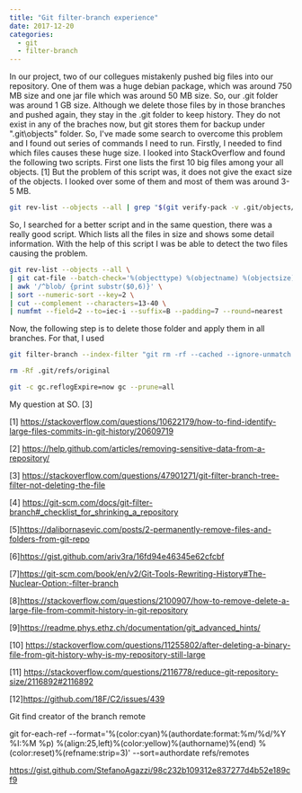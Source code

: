 ```yaml
---
title: "Git filter-branch experience"
date: 2017-12-20
categories: 
  - git
  - filter-branch
---
```


In our project, two of our collegues mistakenly pushed big files into our repository. One of them was a huge debian package, which was
around 750 MB size and one jar file which was around 50 MB size. So, our .git folder was around 1 GB size. Although we delete those files
by in those branches and pushed again, they stay in the .git folder to keep history. They do not exist in any of the braches now, but git
stores them for backup under ".git\objects" folder. So, I've made some search to overcome this problem and I found out series of commands 
I need to run. Firstly, I needed to find which files causes these huge size. I looked into StackOverflow and found the following two 
scripts. First one lists the first 10 big files among your all objects. [1] But the problem of this script was, it does not give the exact size of the objects. I looked over some of them and most of them was around 3-5 MB. 

```bash 
git rev-list --objects --all | grep "$(git verify-pack -v .git/objects/pack/*.idx | sort -k 3 -n | tail -10 | awk '{print$1}')"
```

So, I searched for a better script and in the same question, there was a really good script. Which lists all the files in size and shows
some detail information. With the help of this script I was be able to detect the two files causing the problem. 

```bash
git rev-list --objects --all \
| git cat-file --batch-check='%(objecttype) %(objectname) %(objectsize) %(rest)' \
| awk '/^blob/ {print substr($0,6)}' \
| sort --numeric-sort --key=2 \
| cut --complement --characters=13-40 \
| numfmt --field=2 --to=iec-i --suffix=B --padding=7 --round=nearest
```

Now, the following step is to delete those folder and apply them in all branches. For that, I used 


```bash
git filter-branch --index-filter "git rm -rf --cached --ignore-unmatch name_of_file" --prune-empty -- --all

rm -Rf .git/refs/original

git -c gc.reflogExpire=now gc --prune=all
```

My question at SO. [3]

[1] https://stackoverflow.com/questions/10622179/how-to-find-identify-large-files-commits-in-git-history/20609719

[2] https://help.github.com/articles/removing-sensitive-data-from-a-repository/

[3] https://stackoverflow.com/questions/47901271/git-filter-branch-tree-filter-not-deleting-the-file

[4] https://git-scm.com/docs/git-filter-branch#_checklist_for_shrinking_a_repository

[5]https://dalibornasevic.com/posts/2-permanently-remove-files-and-folders-from-git-repo

[6]https://gist.github.com/ariv3ra/16fd94e46345e62cfcbf

[7]https://git-scm.com/book/en/v2/Git-Tools-Rewriting-History#The-Nuclear-Option:-filter-branch

[8]https://stackoverflow.com/questions/2100907/how-to-remove-delete-a-large-file-from-commit-history-in-git-repository

[9]https://readme.phys.ethz.ch/documentation/git_advanced_hints/

[10] https://stackoverflow.com/questions/11255802/after-deleting-a-binary-file-from-git-history-why-is-my-repository-still-large

[11] https://stackoverflow.com/questions/2116778/reduce-git-repository-size/2116892#2116892

[12]https://github.com/18F/C2/issues/439


Git find creator of the branch remote 

git for-each-ref --format='%(color:cyan)%(authordate:format:%m/%d/%Y %I:%M %p)    %(align:25,left)%(color:yellow)%(authorname)%(end) %(color:reset)%(refname:strip=3)' --sort=authordate refs/remotes

https://gist.github.com/StefanoAgazzi/98c232b109312e837277d4b52e189cf9
